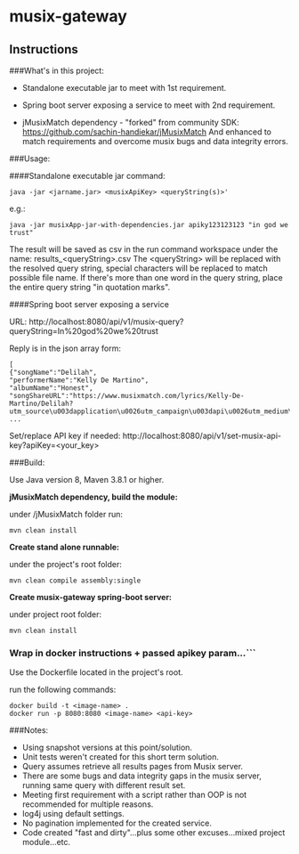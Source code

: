 # musix-gateway

## Instructions

###What's in this project:

    
* Standalone executable jar to meet with 1st requirement.

* Spring boot server exposing a service to meet with 2nd requirement.

* jMusixMatch dependency - "forked" from community SDK:
  https://github.com/sachin-handiekar/jMusixMatch
  And enhanced to match requirements and overcome musix bugs and data integrity errors. 

###Usage:

####Standalone executable jar command:

```java -jar <jarname.jar> <musixApiKey> <queryString(s)>'```

e.g.:

```java -jar musixApp-jar-with-dependencies.jar apiky123123123 "in god we trust"```

The result will be saved as csv in the run command workspace under the name: results_\<queryString\>.csv
The \<queryString\> will be replaced with the resolved query string, special characters will be replaced to match possible file name.
If there's more than one word in the query string, place the entire query string "in quotation marks".


####Spring boot server exposing a service


URL:
http://localhost:8080/api/v1/musix-query?queryString=In%20god%20we%20trust

Reply is in the json array form:
```
[
{"songName":"Delilah",
"performerName":"Kelly De Martino",
"albumName":"Honest",
"songShareURL":"https://www.musixmatch.com/lyrics/Kelly-De-Martino/Delilah?utm_source\u003dapplication\u0026utm_campaign\u003dapi\u0026utm_medium\u003dnone%3A1409622527409"},...
...
```

Set/replace API key if needed:
http://localhost:8080/api/v1/set-musix-api-key?apiKey=<your_key>

###Build:

Use Java version 8, Maven 3.8.1 or higher.

**jMusixMatch dependency, build the module:**

under /jMusixMatch folder run:

`mvn clean install`

**Create stand alone runnable:**

under the project's root folder: 

`mvn clean compile assembly:single`

**Create musix-gateway spring-boot server:**

under project root folder:

`mvn clean install`


### Wrap in docker instructions + passed apikey param...```

Use the Dockerfile located in the project's root.

run the following commands:
``` 
docker build -t <image-name> .
docker run -p 8080:8080 <image-name> <api-key>

```
###Notes:

* Using snapshot versions at this point/solution.
* Unit tests weren't created for this short term solution.
* Query assumes retrieve all results pages from Musix server.
* There are some bugs and data integrity gaps in the musix server, running same query with different result set.
* Meeting first requirement with a script rather than OOP is not recommended for multiple reasons.
* log4j using default settings.
* No pagination implemented for the created service.  
* Code created "fast and dirty"...plus some other excuses...mixed project module...etc.




